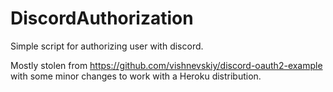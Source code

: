 # DiscordAuthorization
Simple script for authorizing user with discord.

Mostly stolen from https://github.com/vishnevskiy/discord-oauth2-example with some minor changes to work with a Heroku distribution.
